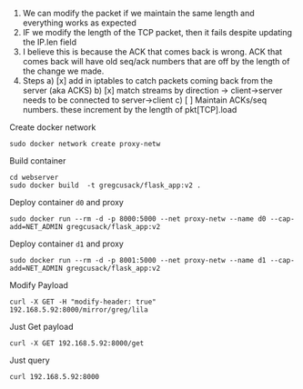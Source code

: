 

1) We can modify the packet if we maintain the same length and everything works as expected
2) IF we modify the length of the TCP packet, then it fails despite updating the IP.len field
3) I believe this is because the ACK that comes back is wrong. ACK that comes back will
have old seq/ack numbers that are off by the length of the change we made.
4) Steps
    a)  [x] add in iptables to catch packets coming back from the server (aka ACKS)
    b)  [x] match streams by direction -> client->server needs to be connected to server->client
    c)  [ ] Maintain ACKs/seq numbers. these increment by the length of pkt[TCP].load




Create docker network
```
sudo docker network create proxy-netw
```

Build container
```
cd webserver
sudo docker build  -t gregcusack/flask_app:v2 .
```

Deploy container `d0` and proxy
```
sudo docker run --rm -d -p 8000:5000 --net proxy-netw --name d0 --cap-add=NET_ADMIN gregcusack/flask_app:v2
```

Deploy container `d1` and proxy
```
sudo docker run --rm -d -p 8001:5000 --net proxy-netw --name d1 --cap-add=NET_ADMIN gregcusack/flask_app:v2
```


Modify Payload
```
curl -X GET -H "modify-header: true" 192.168.5.92:8000/mirror/greg/lila
```

Just Get payload
```
curl -X GET 192.168.5.92:8000/get
```

Just query
```
curl 192.168.5.92:8000
```